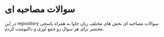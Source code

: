 
# سوالات مصاحبه ای 

در این repository سوالات مصاحبه ای بخش های مختلف زبان جاوا به همراه پاسخی مختصر برای هر سوال رو جمع آوری و داکیومنت کردم.
